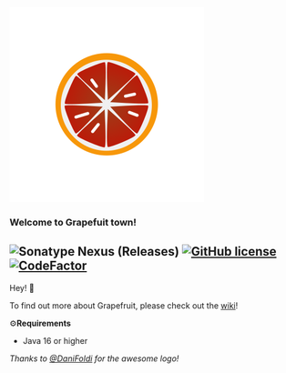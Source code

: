![a](https://github.com/HgeX/grapefruit/blob/main/grapefruit.svg)

### Welcome to Grapefuit town!
![Sonatype Nexus (Releases)](https://img.shields.io/nexus/r/grapefruit/grapefruit?nexusVersion=3&server=https%3A%2F%2Frepo.danifoldi.com)
[![GitHub license](https://img.shields.io/github/license/HgeX/grapefruit)](https://github.com/HgeX/grapefruit/blob/main/LICENSE)
[![CodeFactor](https://www.codefactor.io/repository/github/hgex/grapefruit/badge)](https://www.codefactor.io/repository/github/hgex/grapefruit)
---

Hey! 👋

To find out more about Grapefruit, please check out the [wiki](https://github.com/HgeX/grapefruit/wiki)!

⚙️**Requirements**
- Java 16 or higher

*Thanks to [@DaniFoldi](https://github.com/DaniFoldi) for the awesome logo!*
